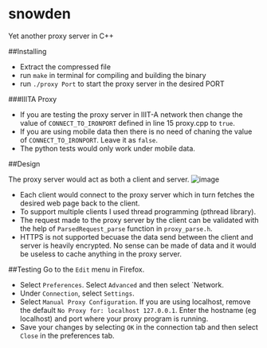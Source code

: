 # snowden
Yet another proxy server in C++

##Installing

* Extract the compressed file
* run `make` in terminal for compiling and building the binary
* run `./proxy Port` to start the proxy server in the desired PORT

###IIITA Proxy
* If you are testing the proxy server in IIIT-A network then change the value of `CONNECT_TO_IRONPORT` defined in line 15 proxy.cpp to `true`. 
* If you are using mobile data then there is no need of chaning the value of `CONNECT_TO_IRONPORT`. Leave it as `false`. 
* The python tests would only work under mobile data.  

##Design 

The proxy server would act as both a client and server. 
![image](https://www.drupal.org/files/project-images/proxy.png)

* Each client would connect to the proxy server which in turn fetches the desired web page back to the client.
* To support multiple clients I used thread programming (pthread library). 
* The request made to the proxy server by the client can be validated with the help of `ParsedRequest_parse` function in `proxy_parse.h`. 
* HTTPS is not supported becuase the data send between the client and server is heavily encrypted. No sense can be made of data and it would be useless to cache anything in the proxy server.


##Testing
Go to the `Edit` menu in Firefox.
* Select `Preferences`. Select `Advanced` and then select `Network.
* Under `Connection`, select `Settings`.
* Select `Manual Proxy Configuration`. If you are using localhost, remove the
default `No Proxy for: localhost 127.0.0.1`. Enter the hostname (eg localhost) and port where
your proxy program is running.
* Save your changes by selecting `OK` in the connection tab and then select `Close`
in the preferences tab.




